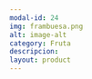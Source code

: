 ```yaml
---
modal-id: 24
img: frambuesa.png
alt: image-alt
category: Fruta
descripcion:
layout: product
---
```

